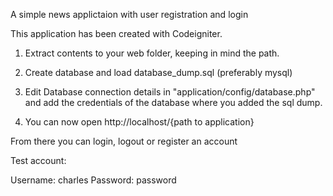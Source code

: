 A simple news applictaion with user registration and login

This application has been created with Codeigniter.

1. Extract contents to your web folder, keeping in mind the path.

2. Create database and load database_dump.sql (preferably mysql)

3. Edit Database connection details in "application/config/database.php" and add the credentials of the database where you added the sql dump.

4. You can now open http://localhost/{path to application}

From there you can login, logout or register an account

Test account:

Username: charles
Password: password